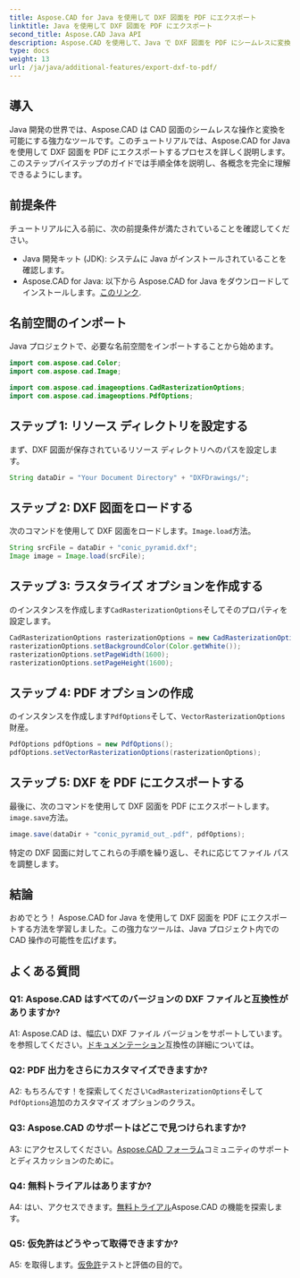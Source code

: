 ```yaml
---
title: Aspose.CAD for Java を使用して DXF 図面を PDF にエクスポート
linktitle: Java を使用して DXF 図面を PDF にエクスポート
second_title: Aspose.CAD Java API
description: Aspose.CAD を使用して、Java で DXF 図面を PDF にシームレスに変換してみましょう。 CAD ワークフローを簡単に強化します。
type: docs
weight: 13
url: /ja/java/additional-features/export-dxf-to-pdf/
---
```

## 導入

Java 開発の世界では、Aspose.CAD は CAD 図面のシームレスな操作と変換を可能にする強力なツールです。このチュートリアルでは、Aspose.CAD for Java を使用して DXF 図面を PDF にエクスポートするプロセスを詳しく説明します。このステップバイステップのガイドでは手順全体を説明し、各概念を完全に理解できるようにします。

## 前提条件

チュートリアルに入る前に、次の前提条件が満たされていることを確認してください。

- Java 開発キット (JDK): システムに Java がインストールされていることを確認します。
-  Aspose.CAD for Java: 以下から Aspose.CAD for Java をダウンロードしてインストールします。[このリンク](https://releases.aspose.com/cad/java/).

## 名前空間のインポート

Java プロジェクトで、必要な名前空間をインポートすることから始めます。

```java
import com.aspose.cad.Color;
import com.aspose.cad.Image;

import com.aspose.cad.imageoptions.CadRasterizationOptions;
import com.aspose.cad.imageoptions.PdfOptions;
```

## ステップ 1: リソース ディレクトリを設定する

まず、DXF 図面が保存されているリソース ディレクトリへのパスを設定します。

```java
String dataDir = "Your Document Directory" + "DXFDrawings/";
```

## ステップ 2: DXF 図面をロードする

次のコマンドを使用して DXF 図面をロードします。`Image.load`方法。

```java
String srcFile = dataDir + "conic_pyramid.dxf";
Image image = Image.load(srcFile);
```

## ステップ 3: ラスタライズ オプションを作成する

のインスタンスを作成します`CadRasterizationOptions`そしてそのプロパティを設定します。

```java
CadRasterizationOptions rasterizationOptions = new CadRasterizationOptions();
rasterizationOptions.setBackgroundColor(Color.getWhite());
rasterizationOptions.setPageWidth(1600);
rasterizationOptions.setPageHeight(1600);
```

## ステップ 4: PDF オプションの作成

のインスタンスを作成します`PdfOptions`そして、`VectorRasterizationOptions`財産。

```java
PdfOptions pdfOptions = new PdfOptions();
pdfOptions.setVectorRasterizationOptions(rasterizationOptions);
```

## ステップ 5: DXF を PDF にエクスポートする

最後に、次のコマンドを使用して DXF 図面を PDF にエクスポートします。`image.save`方法。

```java
image.save(dataDir + "conic_pyramid_out_.pdf", pdfOptions);
```

特定の DXF 図面に対してこれらの手順を繰り返し、それに応じてファイル パスを調整します。

## 結論

おめでとう！ Aspose.CAD for Java を使用して DXF 図面を PDF にエクスポートする方法を学習しました。この強力なツールは、Java プロジェクト内での CAD 操作の可能性を広げます。

## よくある質問

### Q1: Aspose.CAD はすべてのバージョンの DXF ファイルと互換性がありますか?

 A1: Aspose.CAD は、幅広い DXF ファイル バージョンをサポートしています。を参照してください。[ドキュメンテーション](https://reference.aspose.com/cad/java/)互換性の詳細については。

### Q2: PDF 出力をさらにカスタマイズできますか?

 A2: もちろんです！を探索してください`CadRasterizationOptions`そして`PdfOptions`追加のカスタマイズ オプションのクラス。

### Q3: Aspose.CAD のサポートはどこで見つけられますか?

 A3: にアクセスしてください。[Aspose.CAD フォーラム](https://forum.aspose.com/c/cad/19)コミュニティのサポートとディスカッションのために。

### Q4: 無料トライアルはありますか?

 A4: はい、アクセスできます。[無料トライアル](https://releases.aspose.com/)Aspose.CAD の機能を探索します。

### Q5: 仮免許はどうやって取得できますか?

 A5: を取得します。[仮免許](https://purchase.aspose.com/temporary-license/)テストと評価の目的で。